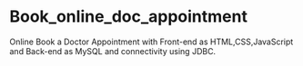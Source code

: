 # Book_online_doc_appointment
Online Book a Doctor Appointment with Front-end as HTML,CSS,JavaScript and Back-end as MySQL and connectivity using JDBC.
